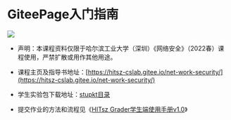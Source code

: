 # GiteePage入门指南

![](https://api.travis-ci.org/Bohan-hu/HITSZ-COMP2008-Course.svg?branch=master)

- 声明：本课程资料仅限于哈尔滨工业大学（深圳）《网络安全》（2022春）课程使用，严禁扩散或用作其他用途。

- 课程主页及指导书地址：[https://hitsz-cslab.gitee.io/net-work-security/](https://hitsz-cslab.gitee.io/net-work-security/)

- 学生实验包下载地址：[stupkt目录](https://gitee.com/hitsz-cslab/net-work-security/tree/master/stupkt)

- 提交作业的方法和流程见《[HITsz Grader学生端使用手册v1.0](https://gitee.com/hitsz-cslab/net-work-security/blob/master/stupkt/HITsz%20Grader%E5%AD%A6%E7%94%9F%E7%AB%AF%E4%BD%BF%E7%94%A8%E6%89%8B%E5%86%8CV1.0.pdf)》
